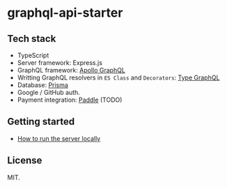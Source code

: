 # graphql-api-starter

## Tech stack

- TypeScript
- Server framework: Express.js
- GraphQL framework: [Apollo GraphQL](https://www.apollographql.com/docs/apollo-server/)
- Writting GraphQL resolvers in `ES Class` and `Decorators`: [Type GraphQL](https://typegraphql.com/)
- Database: [Prisma](https://prisma.io/)
- Google / GitHub auth.
- Payment integration: [Paddle](https://paddle.com/) (TODO)

## Getting started

- [How to run the server locally](./docs/running-locally.md)

## License

MIT.
